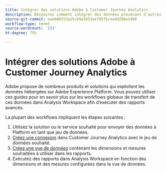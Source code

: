 ```yaml
---
title: Intégrer des solutions Adobe à Customer Journey Analytics
description: Découvrez comment intégrer des données provenant d’autres solutions et services Adobe.
source-git-commit: aae080253a25cb9a3853ee795fbceedd286e1498
workflow-type: tm+mt
source-wordcount: '123'
ht-degree: 75%

---
```



# Intégrer des solutions Adobe à Customer Journey Analytics

Adobe propose de nombreux produits et solutions qui exploitent les données hébergées sur Adobe Experience Platform. Vous pouvez utiliser ces guides pour en savoir plus sur les workflows globaux de transfert de ces données dans Analysis Workspace afin d’exécuter des rapports avancés.

La plupart des workflows impliquent les étapes suivantes :

1. Utilisez la solution ou le service souhaité pour envoyer des données à Platform en tant que jeu de données.
2. [Créez une connexion](/help/connections/create-connection.md) dans Customer Journey Analytics avec le jeu de données souhaité.
3. [Créez une vue de données](/help/data-views/create-dataview.md) contenant les dimensions et mesures souhaitées à utiliser dans les rapports.
4. Exécutez des rapports dans Analysis Workspace en fonction des dimensions et des mesures configurées dans la vue de données.
